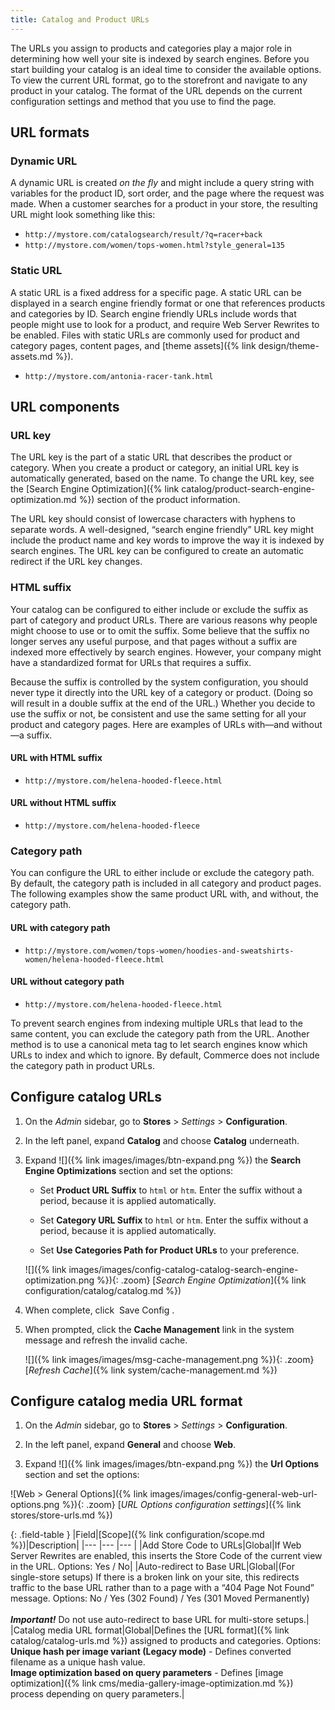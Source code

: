 ```yaml
---
title: Catalog and Product URLs
---
```


The URLs you assign to products and categories play a major role in determining how well your site is indexed by search engines. Before you start building your catalog is an ideal time to consider the available options. To view the current URL format, go to the storefront and navigate to any product in your catalog. The format of the URL depends on the current configuration settings and method that you use to find the page.

## URL formats

### Dynamic URL

A dynamic URL is created _on the fly_ and might include a query string with variables for the product ID, sort order, and the page where the request was made. When a customer searches for a product in your store, the resulting URL might look something like this:

- `http://mystore.com/catalogsearch/result/?q=racer+back`
- `http://mystore.com/women/tops-women.html?style_general=135`

### Static URL

A static URL is a fixed address for a specific page. A static URL can be displayed in a search engine friendly format or one that references products and categories by ID. Search engine friendly URLs include words that people might use to look for a product, and require Web Server Rewrites to be enabled. Files with static URLs are commonly used for product and category pages, content pages, and [theme assets]({% link design/theme-assets.md %}).

- `http://mystore.com/antonia-racer-tank.html`

## URL components

### URL key

The URL key is the part of a static URL that describes the product or category. When you create a product or category, an initial URL key is automatically generated, based on the name. To change the URL key, see the [Search Engine Optimization]({% link catalog/product-search-engine-optimization.md %}) section of the product information.

The URL key should consist of lowercase characters with hyphens to separate words. A well-designed, “search engine friendly” URL key might include the product name and key words to improve the way it is indexed by search engines. The URL key can be configured to create an automatic redirect if the URL key changes.

### HTML suffix

Your catalog can be configured to either include or exclude the suffix as part of category and product URLs. There are various reasons why people might choose to use or to omit the suffix. Some believe that the suffix no longer serves any useful purpose, and that pages without a suffix are indexed more effectively by search engines. However, your company might have a standardized format for URLs that requires a suffix.

Because the suffix is controlled by the system configuration, you should never type it directly into the URL key of a category or product. (Doing so will result in a double suffix at the end of the URL.) Whether you decide to use the suffix or not, be consistent and use the same setting for all your product and category pages. Here are examples of URLs with—and without—a suffix.

#### URL with HTML suffix

- `http://mystore.com/helena-hooded-fleece.html`

#### URL without HTML suffix

- `http://mystore.com/helena-hooded-fleece`

### Category path

You can configure the URL to either include or exclude the category path. By default, the category path is included in all category and product pages. The following examples show the same product URL with, and without, the category path.

#### URL with category path

- `http://mystore.com/women/tops-women/hoodies-and-sweatshirts-women/helena-hooded-fleece.html`

#### URL without category path

- `http://mystore.com/helena-hooded-fleece.html`

To prevent search engines from indexing multiple URLs that lead to the same content, you can exclude the category path from the URL. Another method is to use a canonical meta tag to let search engines know which URLs to index and which to ignore. By default, Commerce does not include the category path in product URLs.

## Configure catalog URLs

1. On the _Admin_ sidebar, go to **Stores** > _Settings_ > **Configuration**.

1. In the left panel, expand **Catalog** and choose **Catalog** underneath.

1. Expand ![]({% link images/images/btn-expand.png %}) the **Search Engine Optimizations** section and set the options:

   - Set **Product URL Suffix** to `html` or `htm`. Enter the suffix without a period, because it is applied automatically.

   - Set **Category URL Suffix** to `html` or `htm`. Enter the suffix without a period, because it is applied automatically.

   - Set **Use Categories Path for Product URLs** to your preference.

   ![]({% link images/images/config-catalog-catalog-search-engine-optimization.png %}){: .zoom}
   [_Search Engine Optimization_]({% link configuration/catalog/catalog.md %})

1. When complete, click <span class="btn"> Save Config </span>.

1. When prompted, click the **Cache Management** link in the system message and refresh the invalid cache.

   ![]({% link images/images/msg-cache-management.png %}){: .zoom}
   [_Refresh Cache_]({% link system/cache-management.md %})

## Configure catalog media URL format

1. On the _Admin_ sidebar, go to **Stores** > _Settings_ > **Configuration**.

1. In the left panel, expand **General** and choose **Web**.

1. Expand ![]({% link images/images/btn-expand.png %}) the **Url Options** section and set the options:

![Web > General Options]({% link images/images/config-general-web-url-options.png %}){: .zoom}
[_URL Options configuration settings_]({% link stores/store-urls.md %})

{: .field-table }
|Field|[Scope]({% link configuration/scope.md %})|Description|
|--- |--- |--- |
|Add Store Code to URLs|Global|If Web Server Rewrites are enabled, this inserts the Store Code of the current view in the URL. Options: Yes / No|
|Auto-redirect to Base URL|Global|(For single-store setups) If there is a broken link on your site, this redirects traffic to the base URL rather than to a page with a “404 Page Not Found” message. Options: No / Yes (302 Found) / Yes (301 Moved Permanently) <br /><br />**_Important!_** Do not use auto-redirect to base URL for multi-store setups.|
|Catalog media URL format|Global|Defines the [URL format]({% link catalog/catalog-urls.md %}) assigned to products and categories. Options: <br />**Unique hash per image variant (Legacy mode)** - Defines converted filename as a unique hash value.<br />**Image optimization based on query parameters** - Defines [image optimization]({% link cms/media-gallery-image-optimization.md %}) process depending on query parameters.|
